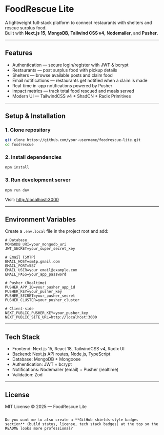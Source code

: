 
# FoodRescue Lite

A lightweight full-stack platform to connect restaurants with shelters and rescue surplus food.  
Built with **Next.js 15**, **MongoDB**, **Tailwind CSS v4**, **Nodemailer**, and **Pusher**.

---

## Features

- Authentication — secure login/register with JWT & bcrypt  
- Restaurants — post surplus food with pickup details  
- Shelters — browse available posts and claim food  
- Email notifications — restaurants get notified when a claim is made  
- Real-time in-app notifications powered by Pusher  
- Impact metrics — track total food rescued and meals served  
- Modern UI — TailwindCSS v4 + ShadCN + Radix Primitives  

---

## Setup & Installation

### 1. Clone repository
```bash
git clone https://github.com/your-username/foodrescue-lite.git
cd foodrescue
````

### 2. Install dependencies

```bash
npm install
```

### 3. Run development server

```bash
npm run dev
```

Visit: [http://localhost:3000](http://localhost:3000)

---

## Environment Variables

Create a `.env.local` file in the project root and add:

```env
# Database
MONGODB_URI=your_mongodb_uri
JWT_SECRET=your_super_secret_key

# Email (SMTP)
EMAIL_HOST=smtp.gmail.com
EMAIL_PORT=587
EMAIL_USER=your_email@example.com
EMAIL_PASS=your_app_password

# Pusher (Realtime)
PUSHER_APP_ID=your_pusher_app_id
PUSHER_KEY=your_pusher_key
PUSHER_SECRET=your_pusher_secret
PUSHER_CLUSTER=your_pusher_cluster

# Client-side
NEXT_PUBLIC_PUSHER_KEY=your_pusher_key
NEXT_PUBLIC_SITE_URL=http://localhost:3000
```

---

## Tech Stack

* Frontend: Next.js 15, React 18, TailwindCSS v4, Radix UI
* Backend: Next.js API routes, Node.js, TypeScript
* Database: MongoDB + Mongoose
* Authentication: JWT + bcrypt
* Notifications: Nodemailer (email) + Pusher (realtime)
* Validation: Zod

---

## License

MIT License © 2025 — FoodRescue Lite

```

Do you want me to also create a **GitHub shields-style badges section** (build status, license, tech stack badges) at the top so the README looks more professional?
```



